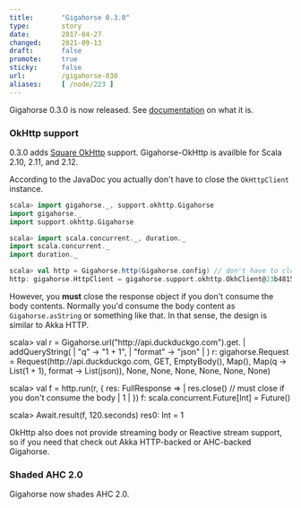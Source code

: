 ```yaml
---
title:       "Gigahorse 0.3.0"
type:        story
date:        2017-04-27
changed:     2021-09-13
draft:       false
promote:     true
sticky:      false
url:         /gigahorse-030
aliases:     [ /node/223 ]
---
```


  [okhttp]: http://square.github.io/okhttp/

Gigahorse 0.3.0 is now released. See [documentation](http://eed3si9n.com/gigahorse/) on what it is.

### OkHttp support

0.3.0 adds [Square OkHttp][okhttp] support. Gigahorse-OkHttp is availble for Scala 2.10, 2.11, and 2.12.

According to the JavaDoc you actually don't have to close the `OkHttpClient` instance.

```scala
scala> import gigahorse._, support.okhttp.Gigahorse
import gigahorse._
import support.okhttp.Gigahorse

scala> import scala.concurrent._, duration._
import scala.concurrent._
import duration._

scala> val http = Gigahorse.http(Gigahorse.config) // don't have to close
http: gigahorse.HttpClient = gigahorse.support.okhttp.OkhClient@23b48158
```
<!--more-->

However, you **must** close the response object if you don't consume the body contents.
Normally you'd consume the body content as `Gigahorse.asString` or something like that.
In that sense, the design is similar to Akka HTTP.

<scala>
scala> val r = Gigahorse.url("http://api.duckduckgo.com").get.
     |           addQueryString(
     |             "q" -> "1 + 1",
     |             "format" -> "json"
     |           )
r: gigahorse.Request = Request(http://api.duckduckgo.com, GET, EmptyBody(), Map(), Map(q -> List(1 + 1), format -> List(json)), None, None, None, None, None, None)

scala> val f = http.run(r, { res: FullResponse =>
     |   res.close() // must close if you don't consume the body
     |   1
     | })
f: scala.concurrent.Future[Int] = Future(<not completed>)

scala> Await.result(f, 120.seconds)
res0: Int = 1
</scala>

OkHttp also does not provide streaming body or Reactive stream support, so if you need that check out Akka HTTP-backed or AHC-backed Gigahorse.

### Shaded AHC 2.0

Gigahorse now shades AHC 2.0.
